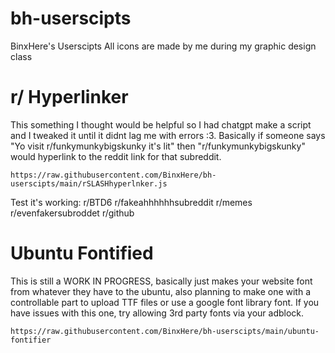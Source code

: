 # bh-userscipts
BinxHere's Userscipts
All icons are made by me during my graphic design class 

# r/ Hyperlinker

This something I thought would be helpful so I had chatgpt make a script and I tweaked it until it didnt lag me with errors :3. Basically if someone says "Yo visit r/funkymunkybigskunky it's lit" then "r/funkymunkybigskunky" would hyperlink to the reddit link for that subreddit.

``https://raw.githubusercontent.com/BinxHere/bh-userscipts/main/rSLASHhyperlnker.js``

Test it's working:
r/BTD6
r/fakeahhhhhhsubreddit
r/memes
r/evenfakersubroddet
r/github

# Ubuntu Fontified

This is still a WORK IN PROGRESS, basically just makes your website font from whatever they have to the ubuntu, also planning to make one with a controllable part to upload TTF files or use a google font library font. If you have issues with this one, try allowing 3rd party fonts via your adblock. 

``https://raw.githubusercontent.com/BinxHere/bh-userscipts/main/ubuntu-fontifier``
